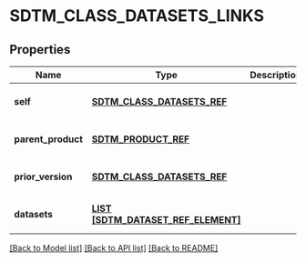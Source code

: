 # SDTM_CLASS_DATASETS_LINKS

## Properties
Name | Type | Description | Notes
------------ | ------------- | ------------- | -------------
**self** | [**SDTM_CLASS_DATASETS_REF**](SdtmClassDatasetsRef.md) |  | [optional] [default to null]
**parent_product** | [**SDTM_PRODUCT_REF**](SdtmProductRef.md) |  | [optional] [default to null]
**prior_version** | [**SDTM_CLASS_DATASETS_REF**](SdtmClassDatasetsRef.md) |  | [optional] [default to null]
**datasets** | [**LIST [SDTM_DATASET_REF_ELEMENT]**](SdtmDatasetRefElement.md) |  | [optional] [default to null]

[[Back to Model list]](../README.md#documentation-for-models) [[Back to API list]](../README.md#documentation-for-api-endpoints) [[Back to README]](../README.md)


